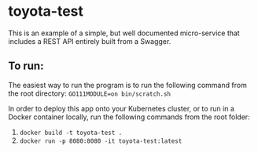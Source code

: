 # toyota-test

This is an example of a simple, but well documented micro-service that includes a REST API entirely built from a Swagger.

## To run:
The easiest way to run the program is to run the following command from the root directory:
`GO111MODULE=on bin/scratch.sh`

In order to deploy this app onto your Kubernetes cluster, or to run in a Docker container locally, run
the following commands from the root folder:
1) `docker build -t toyota-test .`
2) `docker run -p 8080:8080 -it toyota-test:latest`
